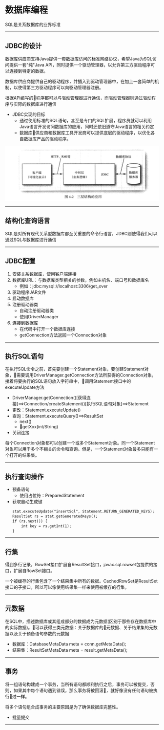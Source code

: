 #   数据库编程

SQL是关系数据库的业界标准

----

##  JDBC的设计

数据库供应商支持Java提供一套数据库访问的标准网络协议，希望Java为SQL访问提供一套"纯"Java API，同时提供一个驱动管理器，以允许第三方驱动程序可以连接到特定的数据。

数据库供应商提供自己的驱动程序，并插入到驱动管理器中，在加上一套简单的机制，以使得第三方驱动程序可以向驱动管理器注册。

根据API编写的程序都可以与驱动管理器进行通信，而驱动管理器则通过驱动程序与实际的数据库进行通信

-   JDBC实现的目标
    -   通过使用标准的SQL语句，甚至是专门的SQL扩展，程序员就可以利用Java语言开发访问数据库的应用，同时还依旧遵守Java语言的相关约定
    -   数据库供应商和数据库工具开发商可以提供底层的驱动程序，以优化各自数据库产品的驱动程序。


![20180728001](images/20180728001.png)

----

##  结构化查询语言

SQL是对所有现代关系型数据库都至关重要的命令行语言，JDBC则使得我们可以通过SQL与数据库进行通信

----

##  JDBC配置
1.  安装关系数据库，使用客户端连接
2.  数据库URL：与数据库类型相关的参数，例如主机名、端口号和数据库名
    -   例如：jdbc:mysql://localhost:3306/get_over
3.  驱动程序JAR文件
4.  启动数据库
5.  注册驱动器类
    -   自动注册驱动器类
    -   使用DriverManager
6.  连接到数据库
    -   在代码中打开一个数据库连接
    -   getConnection方法返回一个Connection对象

----

##  执行SQL语句

在执行SQL命令之前，首先要创建一个Statement对象，要创建Statement对象，需要调用DriverManager.getConnection方法所获得的Connection对象，接着将要执行的SQL语句放入字符串中，调用Statement接口中的executeUpdate方法

-   DriverManager.getConnection()[获得连接]==>Connection/createStatement()[执行SQL语句对象]==>Statement
-   更改：Statement.executeUpdate()
-   查询：Statement.executeQuery()==>ResultSet
    -   next()
    -   getXxx(int/String)
-   关闭连接

每个Connection对象都可以创建一个或多个Statement对象。同一个Statement对象可以用于多个不相关的命令和查询。但是，一个Statement对象最多只能有一个打开的结果集。

----

##  执行查询操作

-   预备语句
    -   使用占位符：PreparedStatement
-   获取自动生成键
    ```
    stat.executeUpdate("insertSql", Statement.RETURN_GENERATED_KEYS);
    ResultSet rs = stat.getGeneratedKeys();
    if (rs.next()) {
        int key = rs.getInt(1);
    }
    ```

----

##  行集

得到多行记录，RowSet接口扩展自ResultSet接口，javax.sql.rowset包提供的接口，扩展自RowSet接口。

一个被缓存的行集包含了一个结果集中所有的数据。CachedRowSet是ResultSet接口的子接口，所以可以像使用结果集一样来使用被缓存的行集。

----

##  元数据

在SQL中，描述数据库或其组成部分的数据成为元数据(区别于那些存在数据库中的实际数据)。可以获得三类元数据：关于数据库的元数据、关于结果集的元数据以及关于预备语句参数的元数据

-   数据库：DatabaseMetaData meta = conn.getMetaData();
-   结果集：ResultSetMetaData meta = result.getMetaData();

----

##  事务

将一组语句构建成一个事务，当所有语句都顺利执行之后，事务可以被提交，否则，如果其中每个语句遇到错误，那么事务将被回滚，就好像没有任何语句被执行过一样。

将多个语句组合成事务的主要原因是为了确保数据库完整性。

-   批量提交

----
